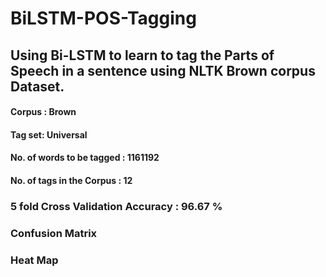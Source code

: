 # BiLSTM-POS-Tagging
## Using Bi-LSTM to learn to tag the Parts of Speech in a sentence using NLTK Brown corpus Dataset.

#### Corpus : Brown
#### Tag set: Universal 
#### No. of words to be tagged : 1161192
#### No. of tags in the Corpus : 12

### 5 fold Cross Validation Accuracy : 96.67 %
### Confusion Matrix

### Heat Map



